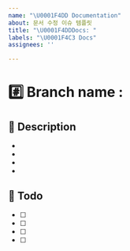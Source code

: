 ```yaml
---
name: "\U0001F4DD Documentation"
about: 문서 수정 이슈 템플릿
title: "\U0001F4DDDocs: "
labels: "\U0001F4C3 Docs"
assignees: ''

---
```


# #️⃣ Branch name :

## 📌 Description
- 
-
-
-

##  :memo: Todo
- [ ] 
- [ ] 
- [ ] 
- [ ] 